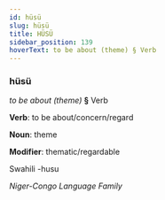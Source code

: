```yaml
---
id: hüsü
slug: hüsü
title: HÜSÜ
sidebar_position: 139
hoverText: to be about (theme) § Verb
---
```


### hüsü

*to be about (theme)* **§** Verb

**Verb**: to be about/concern/regard

**Noun**: theme

**Modifier**: thematic/regardable

Swahili -husu 

*Niger-Congo Language Family*